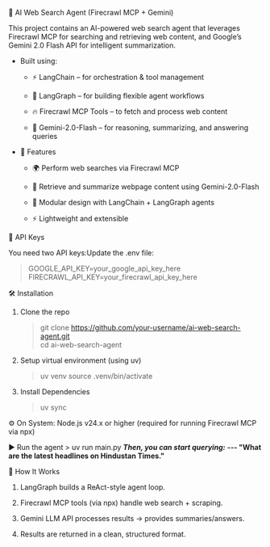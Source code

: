 🔎 AI Web Search Agent (Firecrawl MCP + Gemini)

This project contains an AI-powered web search agent that leverages Firecrawl MCP for searching and retrieving web content, and Google’s Gemini 2.0 Flash API for intelligent summarization.


- Built using:

  - ⚡ LangChain – for orchestration & tool management

  - 🔗 LangGraph – for building flexible agent workflows

  - 🔥 Firecrawl MCP Tools – to fetch and process web content

  - 🤖 Gemini-2.0-Flash – for reasoning, summarizing, and answering queries


- 🚀 Features

  - 🌍 Perform web searches via Firecrawl MCP

  - 📑 Retrieve and summarize webpage content using Gemini-2.0-Flash

  - 🧩 Modular design with LangChain + LangGraph agents

  - ⚡ Lightweight and extensible
 

🔑 API Keys

You need two API keys:Update the .env file:
  > GOOGLE_API_KEY=your_google_api_key_here  
  > FIRECRAWL_API_KEY=your_firecrawl_api_key_here

    

🛠️ Installation

1. Clone the repo
   > git clone https://github.com/your-username/ai-web-search-agent.git  
   > cd ai-web-search-agent

2. Setup virtual environment (using uv)
   > uv venv
   > source .venv/bin/activate
   
3. Install Dependencies
   > uv sync


⚙️ On System: Node.js v24.x or higher (required for running Firecrawl MCP via npx)


▶️ Run the agent
      > uv run main.py
***Then, you can start querying:***
**---  "What are the latest headlines on Hindustan Times."**


🧠 How It Works

1. LangGraph builds a ReAct-style agent loop.

2. Firecrawl MCP tools (via npx) handle web search + scraping.

3. Gemini LLM API processes results → provides summaries/answers.

4. Results are returned in a clean, structured format.





